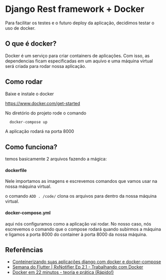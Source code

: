 
# Django Rest framework + Docker

Para facilitar os testes e o futuro deploy da aplicação, decidimos testar o uso de docker.

## O que é docker?

Docker é um serviço para criar containers de aplicações. Com isso, as dependencias ficam especificadas em um aquivo e uma máquina virtual será criada para rodar nossa aplicação.


## Como rodar

Baixe e instale o docker

https://www.docker.com/get-started

No diretório do projeto rode o comando

```bash
  docker-compose up
```

A aplicação rodará na porta 8000

  
## Como funciona?

temos basicamente 2 arquivos fazendo a mágica:

#### dockerfile

Nele importamos as imagens e escrevemos comandos que vamos usar na nossa máquina virtual. 

o comando ``` ADD . /code/ ``` clona os arquivos para dentro da nossa máquina virtual.

#### docker-compose.yml

aqui nós configuramos como a aplicação vai rodar. No nosso caso, nós escrevemos o comando que o compose rodará quando subirmos a máquina e ligamos a porta 8000 do container à porta 8000 da nossa máquina.

  
## Referências

 - [Conteinerizando suas aplicações django com docker e docker-compose](https://medium.com/code-rocket-blog/conteinerizando-suas-aplica%C3%A7%C3%B5es-django-com-docker-e-docker-compose-3e86a8df6984)
 - [Semana do Flutter | RxNotifier Ep 2.1 - Trabalhando com Docker](https://www.youtube.com/watch?v=Hu_zm6VWlMU)
 - [Docker em 22 minutos - teoria e prática (Rápido!)](https://www.youtube.com/watch?v=Kzcz-EVKBEQ)

  
